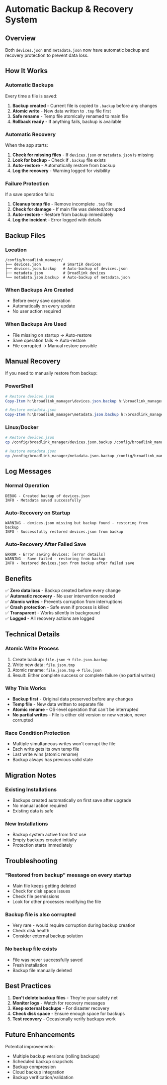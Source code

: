 # Automatic Backup & Recovery System

## Overview

Both `devices.json` and `metadata.json` now have automatic backup and recovery protection to prevent data loss.

## How It Works

### **Automatic Backups**

Every time a file is saved:
1. **Backup created** - Current file is copied to `.backup` before any changes
2. **Atomic write** - New data written to `.tmp` file first
3. **Safe rename** - Temp file atomically renamed to main file
4. **Rollback ready** - If anything fails, backup is available

### **Automatic Recovery**

When the app starts:
1. **Check for missing files** - If `devices.json` or `metadata.json` is missing
2. **Look for backup** - Check if `.backup` file exists
3. **Auto-restore** - Automatically restore from backup
4. **Log the recovery** - Warning logged for visibility

### **Failure Protection**

If a save operation fails:
1. **Cleanup temp file** - Remove incomplete `.tmp` file
2. **Check for damage** - If main file was deleted/corrupted
3. **Auto-restore** - Restore from backup immediately
4. **Log the incident** - Error logged with details

## Backup Files

### **Location**
```
/config/broadlink_manager/
├── devices.json          # SmartIR devices
├── devices.json.backup   # Auto-backup of devices.json
├── metadata.json         # Broadlink devices  
└── metadata.json.backup  # Auto-backup of metadata.json
```

### **When Backups Are Created**
- Before every save operation
- Automatically on every update
- No user action required

### **When Backups Are Used**
- File missing on startup → Auto-restore
- Save operation fails → Auto-restore
- File corrupted → Manual restore possible

## Manual Recovery

If you need to manually restore from backup:

### **PowerShell**
```powershell
# Restore devices.json
Copy-Item h:\broadlink_manager\devices.json.backup h:\broadlink_manager\devices.json

# Restore metadata.json
Copy-Item h:\broadlink_manager\metadata.json.backup h:\broadlink_manager\metadata.json
```

### **Linux/Docker**
```bash
# Restore devices.json
cp /config/broadlink_manager/devices.json.backup /config/broadlink_manager/devices.json

# Restore metadata.json
cp /config/broadlink_manager/metadata.json.backup /config/broadlink_manager/metadata.json
```

## Log Messages

### **Normal Operation**
```
DEBUG - Created backup of devices.json
INFO - Metadata saved successfully
```

### **Auto-Recovery on Startup**
```
WARNING - devices.json missing but backup found - restoring from backup
INFO - Successfully restored devices.json from backup
```

### **Auto-Recovery After Failed Save**
```
ERROR - Error saving devices: [error details]
WARNING - Save failed - restoring from backup
INFO - Restored devices.json from backup after failed save
```

## Benefits

✅ **Zero data loss** - Backup created before every change  
✅ **Automatic recovery** - No user intervention needed  
✅ **Atomic writes** - Prevents corruption from interruptions  
✅ **Crash protection** - Safe even if process is killed  
✅ **Transparent** - Works silently in background  
✅ **Logged** - All recovery actions are logged  

## Technical Details

### **Atomic Write Process**
1. Create backup: `file.json` → `file.json.backup`
2. Write new data: `file.json.tmp`
3. Atomic rename: `file.json.tmp` → `file.json`
4. Result: Either complete success or complete failure (no partial writes)

### **Why This Works**
- **Backup first** - Original data preserved before any changes
- **Temp file** - New data written to separate file
- **Atomic rename** - OS-level operation that can't be interrupted
- **No partial writes** - File is either old version or new version, never corrupted

### **Race Condition Protection**
- Multiple simultaneous writes won't corrupt the file
- Each write gets its own temp file
- Last write wins (atomic rename)
- Backup always has previous valid state

## Migration Notes

### **Existing Installations**
- Backups created automatically on first save after upgrade
- No manual action required
- Existing data is safe

### **New Installations**
- Backup system active from first use
- Empty backups created initially
- Protection starts immediately

## Troubleshooting

### **"Restored from backup" message on every startup**
- Main file keeps getting deleted
- Check for disk space issues
- Check file permissions
- Look for other processes modifying the file

### **Backup file is also corrupted**
- Very rare - would require corruption during backup creation
- Check disk health
- Consider external backup solution

### **No backup file exists**
- File was never successfully saved
- Fresh installation
- Backup file manually deleted

## Best Practices

1. **Don't delete backup files** - They're your safety net
2. **Monitor logs** - Watch for recovery messages
3. **Keep external backups** - For disaster recovery
4. **Check disk space** - Ensure enough space for backups
5. **Test recovery** - Occasionally verify backups work

## Future Enhancements

Potential improvements:
- Multiple backup versions (rolling backups)
- Scheduled backup snapshots
- Backup compression
- Cloud backup integration
- Backup verification/validation
